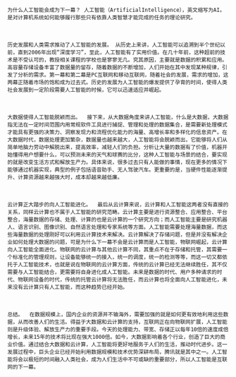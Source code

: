     为什么人工智能会成为下一幕？ 人工智能（ArtificialIntelligence），英文缩写为AI。是对计算机系统如何能够履行那些只有依靠人类智慧才能完成的任务的理论研究。
                                       
    
    历史发展和人类需求推动了人工智能的发展。 从历史上来讲，人工智能可以追溯到半个世纪以前，直到2006年出现“深度学习”，至此，人工智能有了实用价值。在几十年前，这种超前的技术是不受认可的，教授相关课程的学校也是寥寥无几。究其原因，主要就是数据的积累和应用。高容量存储设备丰富了数据量的留存，随着数据的不断增加，人们开始在其中发现某种规律，引发了分析的需求。第一幕和第二幕是PC互联网和移动互联网，随着社会的发展，需求的增加，这两幕正随着市场的饱和成为过去式。历史的发展为人工智能的爆发提供了孕育的时间，使得人类社会发展到一定阶段需要人工智能的时候，它可以迅速适应并崛起。
                                         
    
    大数据使得人工智能脱颖而出。  接下来，从大数据角度来讲人工智能，什么是大数据，大数据指无法在一定时间范围内用常规软件工具进行捕捉、管理和处理的数据集合，是需要新处理模式才能具有更强的决策力、洞察发现力和流程优化能力的海量、高增长率和多样化的信息资产。在大数据时代，数据处理更加繁杂，数据量也越来越大，人工智能将会脱颖而出，它能够将人们从简单地脑力劳动中解脱出来，提高效率，减轻人们的负担。分析让大量的数据有了价值，机器开始懂得用户想要什么，可以预测未来的天气和球赛的比分，这种人工智能与场景的结合，要实现的就是改变生活方式和解放生产力。具体来说，很多过去只有人能做的事情，现在更多的情况下能够通过机器实现，典型的例子包括语音助手、无人驾驶汽车。更重要的是，当硬件性能逐渐提升、计算资源越来越强大时，成本却越来越低廉。
                                            
   
    云计算正大踏步的向人工智能进化。  最后从云计算来说，云计算和人工智能这两者没有直接的关系，同样云计算也不属于人工智能的研究范畴。云计算主要是进行资源整合、应用整合、平台整合，海量数据的存储、处理、计算的也是云计算的一个研究方向；而人工智能主要是研究机器人、语言识别、图像识别、自然语言处理和专家系统等方面。人工智能需要处理海量数据，而这些海量数据的处理刚好可以利用云计算技术来解决。云计算解决了存储问题，但是并没有解决企业如何处理大数据的问题，可是为什么下一幕不会是云计算而是人工智能，物联网崛起，云计算向人工智能全面进化。物联网的云计算与其他云计算不同，其重点不在于存储和托管，其需要一个标准化的管理规则，让设备能够统一的接入，统一的调度，统一的检测等等，而这一切又都依托于人工智能技术，也就是说在物联网的云计算方面，传统的云计算已经无法继续胜任，其不仅需要与人工智能结合，更需要将自身进化成人工智能。未来是数据的时代、用户多种请求的时代、物联网设备的时代，传统的托管云计算将无法胜任，而云计算也将全面向人工智能进化，未来没有云计算只有人工智能，而这种趋势已经开始。
                                                    
    
    总结。  在数据规模上，国内企业的资源并不输海外，需要加强的就是如何更有效地利用这些数据，从而改善人们的生活。得益于大数据和云计算的支持，互联网正在向物联网扩展，人工智能则是升级体验、解放生产力的重要手段。今天的处理能力、带宽、存储正以每年10倍的速度成倍增长，未来15年的技术将比现在强大1000倍。如今，大数据影响着各个行业，创造了巨大的商业价值。通过结合大数据和云计算，人工智能将更好地服务于人们的生活，推动时代进步。这一发展过程中，巨头企业已经开始利用数据规模和技术优势深耕布局，腾讯就是其中之一。人工智能将会以极短的时间融入人类社会，成为人们生活中不可或缺的重要部分，所以人工智能是互联网的下一幕。
